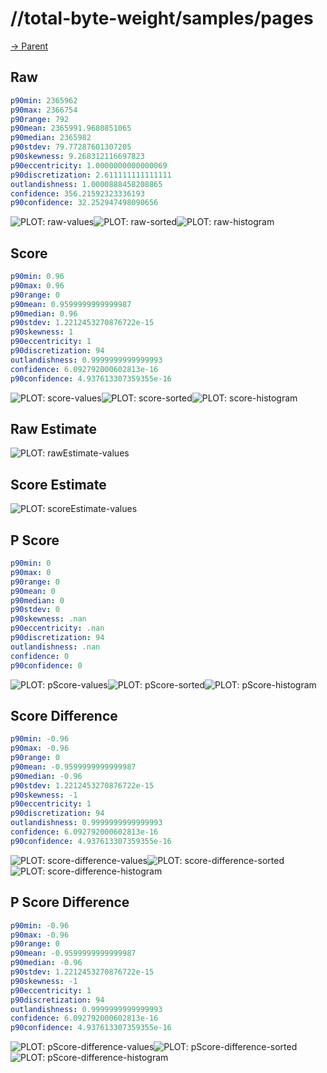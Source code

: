 
# //total-byte-weight/samples/pages

[→ Parent](../..)


## Raw


```yaml
p90min: 2365962
p90max: 2366754
p90range: 792
p90mean: 2365991.9680851065
p90median: 2365982
p90stdev: 79.77287601307205
p90skewness: 9.268312116697823
p90eccentricity: 1.0000000000000069
p90discretization: 2.611111111111111
outlandishness: 1.0000888458208865
confidence: 356.21592323336193
p90confidence: 32.252947498090656

```

![PLOT: raw-values](./raw/values.svg)![PLOT: raw-sorted](./raw/sorted.svg)![PLOT: raw-histogram](./raw/histogram.svg)
## Score


```yaml
p90min: 0.96
p90max: 0.96
p90range: 0
p90mean: 0.9599999999999987
p90median: 0.96
p90stdev: 1.2212453270876722e-15
p90skewness: 1
p90eccentricity: 1
p90discretization: 94
outlandishness: 0.9999999999999993
confidence: 6.092792000602813e-16
p90confidence: 4.937613307359355e-16

```

![PLOT: score-values](./score/values.svg)![PLOT: score-sorted](./score/sorted.svg)![PLOT: score-histogram](./score/histogram.svg)
## Raw Estimate

![PLOT: rawEstimate-values](./rawEstimate/values.svg)
## Score Estimate

![PLOT: scoreEstimate-values](./scoreEstimate/values.svg)
## P Score


```yaml
p90min: 0
p90max: 0
p90range: 0
p90mean: 0
p90median: 0
p90stdev: 0
p90skewness: .nan
p90eccentricity: .nan
p90discretization: 94
outlandishness: .nan
confidence: 0
p90confidence: 0

```

![PLOT: pScore-values](./pScore/values.svg)![PLOT: pScore-sorted](./pScore/sorted.svg)![PLOT: pScore-histogram](./pScore/histogram.svg)
## Score Difference


```yaml
p90min: -0.96
p90max: -0.96
p90range: 0
p90mean: -0.9599999999999987
p90median: -0.96
p90stdev: 1.2212453270876722e-15
p90skewness: -1
p90eccentricity: 1
p90discretization: 94
outlandishness: 0.9999999999999993
confidence: 6.092792000602813e-16
p90confidence: 4.937613307359355e-16

```

![PLOT: score-difference-values](./score-difference/values.svg)![PLOT: score-difference-sorted](./score-difference/sorted.svg)![PLOT: score-difference-histogram](./score-difference/histogram.svg)
## P Score Difference


```yaml
p90min: -0.96
p90max: -0.96
p90range: 0
p90mean: -0.9599999999999987
p90median: -0.96
p90stdev: 1.2212453270876722e-15
p90skewness: -1
p90eccentricity: 1
p90discretization: 94
outlandishness: 0.9999999999999993
confidence: 6.092792000602813e-16
p90confidence: 4.937613307359355e-16

```

![PLOT: pScore-difference-values](./pScore-difference/values.svg)![PLOT: pScore-difference-sorted](./pScore-difference/sorted.svg)![PLOT: pScore-difference-histogram](./pScore-difference/histogram.svg)